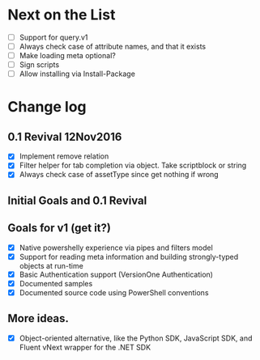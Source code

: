 # Next on the List

- [ ] Support for query.v1
- [ ] Always check case of attribute names, and that it exists
- [ ] Make loading meta optional?
- [ ] Sign scripts
- [ ] Allow installing via Install-Package

# Change log

## 0.1 Revival 12Nov2016
- [x] Implement remove relation
- [x] Filter helper for tab completion via object.  Take scriptblock or string
- [x] Always check case of assetType since get nothing if wrong

## Initial Goals and 0.1 Revival
## Goals for v1 (get it?)

- [x] Native powershelly experience via pipes and filters model
- [x] Support for reading meta information and building strongly-typed objects at run-time
- [x] Basic Authentication support (VersionOne Authentication)
- [x] Documented samples
- [x] Documented source code using PowerShell conventions

## More ideas.
- [x]  Object-oriented alternative, like the Python SDK, JavaScript SDK, and Fluent vNext wrapper for the .NET SDK
 

